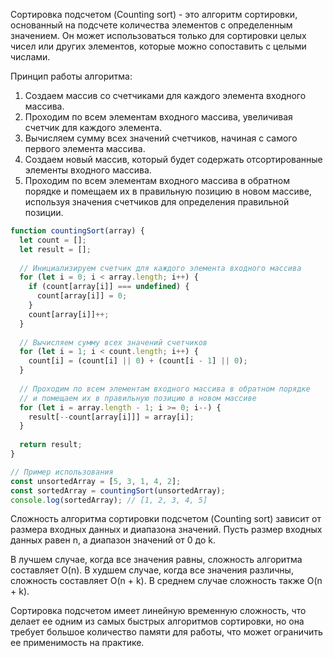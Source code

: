 Сортировка подсчетом (Counting sort) - это алгоритм сортировки, основанный на подсчете количества элементов с определенным значением. Он может использоваться только для сортировки целых чисел или других элементов, которые можно сопоставить с целыми числами.

Принцип работы алгоритма:

1. Создаем массив со счетчиками для каждого элемента входного массива.
2. Проходим по всем элементам входного массива, увеличивая счетчик для каждого элемента.
3. Вычисляем сумму всех значений счетчиков, начиная с самого первого элемента массива.
4. Создаем новый массив, который будет содержать отсортированные элементы входного массива.
5. Проходим по всем элементам входного массива в обратном порядке и помещаем их в правильную позицию в новом массиве, используя значения счетчиков для определения правильной позиции.

```javascript
function countingSort(array) {
  let count = [];
  let result = [];
  
  // Инициализируем счетчик для каждого элемента входного массива
  for (let i = 0; i < array.length; i++) {
    if (count[array[i]] === undefined) {
      count[array[i]] = 0;
    }
    count[array[i]]++;
  }
  
  // Вычисляем сумму всех значений счетчиков
  for (let i = 1; i < count.length; i++) {
    count[i] = (count[i] || 0) + (count[i - 1] || 0);
  }
  
  // Проходим по всем элементам входного массива в обратном порядке
  // и помещаем их в правильную позицию в новом массиве
  for (let i = array.length - 1; i >= 0; i--) {
    result[--count[array[i]]] = array[i];
  }
  
  return result;
}

// Пример использования
const unsortedArray = [5, 3, 1, 4, 2];
const sortedArray = countingSort(unsortedArray);
console.log(sortedArray); // [1, 2, 3, 4, 5]
```
Сложность алгоритма сортировки подсчетом (Counting sort) зависит от размера входных данных и диапазона значений. Пусть размер входных данных равен n, а диапазон значений от 0 до k.

В лучшем случае, когда все значения равны, сложность алгоритма составляет O(n). В худшем случае, когда все значения различны, сложность составляет O(n + k). В среднем случае сложность также O(n + k).

Сортировка подсчетом имеет линейную временную сложность, что делает ее одним из самых быстрых алгоритмов сортировки, но она требует большое количество памяти для работы, что может ограничить ее применимость на практике.
